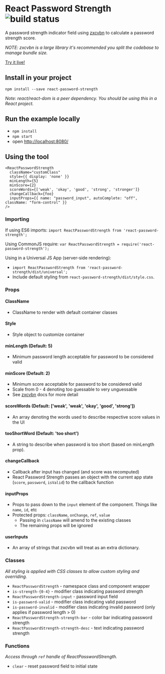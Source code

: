 # React Password Strength ![build status](https://codeship.com/projects/0fd512b0-c9f6-0134-86e7-125925b29f4b/status?branch=master)

A password strength indicator field using [zxcvbn](https://github.com/dropbox/zxcvbn) to calculate a password strength score.

_NOTE: zxcvbn is a large library it's recommended you split the codebase to manage bundle size._

[Try it live!](https://mmw.github.io/react-password-strength/)

## Install in your project

`npm install --save react-password-strength`

_Note: react/react-dom is a peer dependency. You should be using this in a React project._

## Run the example locally

- `npm install`
- `npm start`
- open [http://localhost:8080/](http://localhost:8080/)

## Using the tool

```
<ReactPasswordStrength
  className="customClass"
  style={{ display: 'none' }}
  minLength={5}
  minScore={2}
  scoreWords={['weak', 'okay', 'good', 'strong', 'stronger']}
  changeCallback={foo}
  inputProps={{ name: "password_input", autoComplete: "off", className: "form-control" }}
/>
```

### Importing

If using ES6 imports:
`import ReactPasswordStrength from 'react-password-strength';`

Using CommonJS require:
`var ReactPasswordStrength = require('react-password-strength');`

Using in a Universal JS App (server-side rendering):
- `import ReactPasswordStrength from 'react-password-strength/dist/universal';`
- Include default styling from `react-password-strength/dist/style.css`.

### Props

#### ClassName

- ClassName to render with default container classes

#### Style

- Style object to customize container

#### minLength (Default: 5)

- Minimum password length acceptable for password to be considered valid

#### minScore (Default: 2)

- Minimum score acceptable for password to be considered valid
- Scale from 0 - 4 denoting too guessable to very unguessable
- See [zxcvbn](https://github.com/dropbox/zxcvbn) docs for more detail

#### scoreWords (Default: ['weak', 'weak', 'okay', 'good', 'strong'])

- An array denoting the words used to describe respective score values in the UI

#### tooShortWord (Default: 'too short')

- A string to describe when password is too short (based on minLength prop).

#### changeCallback

- Callback after input has changed (and score was recomputed)
- React Password Strength passes an object with the current app state (`score`, `password`, `isValid`) to the callback function

#### inputProps

- Props to pass down to the `input` element of the component. Things like `name`, `id`, etc
- Protected props: `className`, `onChange`, `ref`, `value`
  - Passing in `className` will amend to the existing classes
  - The remaining props will be ignored

#### userInputs

- An array of strings that zxcvbn will treat as an extra dictionary.

### Classes

_All styling is applied with CSS classes to allow custom styling and overriding._
- `ReactPasswordStrength` - namespace class and component wrapper
- `is-strength-{0-4}` - modifier class indicating password strength
- `ReactPasswordStrength-input` - password input field
- `is-password-valid` - modifier class indicating valid password
- `is-password-invalid` - modifier class indicating invalid password (only applies if password length > 0)
- `ReactPasswordStrength-strength-bar` - color bar indicating password strength
- `ReactPasswordStrength-strength-desc` - text indicating password strength


### Functions

_Access through `ref` handle of ReactPasswordStrength._
- `clear` - reset password field to initial state
